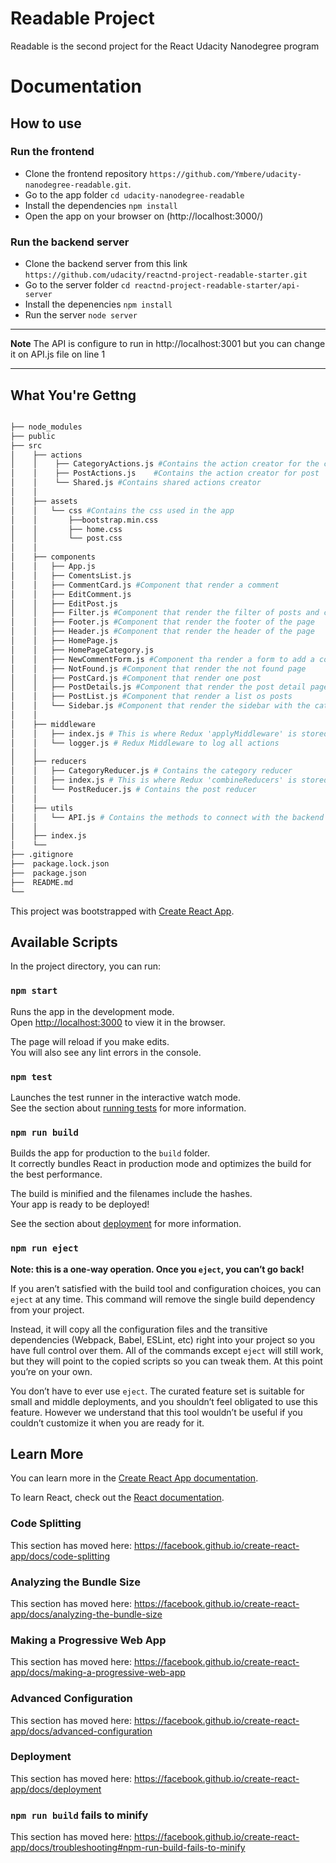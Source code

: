 # Readable Project
Readable is the second project for the React Udacity Nanodegree program
# Documentation

## How to use

### Run the frontend

* Clone the frontend repository  `https://github.com/Ymbere/udacity-nanodegree-readable.git`.
* Go to the app folder  `cd udacity-nanodegree-readable`
* Install the dependencies `npm install`
* Open the app on your browser on (http://localhost:3000/)

### Run the backend server

* Clone the backend server from this link `https://github.com/udacity/reactnd-project-readable-starter.git`
* Go to the server folder `cd reactnd-project-readable-starter/api-server`
* Install the depenencies `npm install`
* Run the server `node server`

---
__Note__
The API is configure to run in http://localhost:3001 but you can change it on API.js file on line 1

____

## What You're Gettng
```bash

├── node_modules
├── public
├── src
│    ├── actions
│    │    ├── CategoryActions.js #Contains the action creator for the categorys
│    │    ├── PostActions.js    #Contains the action creator for post
│    │    └── Shared.js #Contains shared actions creator
│    │
│    ├── assets
│    │   └── css #Contains the css used in the app
│    │       ├──bootstrap.min.css
│    │       ├── home.css
│    │       └── post.css
│    │
│    ├── components
│    │   ├── App.js
│    │   ├── ComentsList.js
│    │   ├── CommentCard.js #Component that render a comment
│    │   ├── EditComment.js
│    │   ├── EditPost.js
│    │   ├── Filter.js #Component that render the filter of posts and comments
│    │   ├── Footer.js #Component that render the footer of the page
│    │   ├── Header.js #Component that render the header of the page
│    │   ├── HomePage.js
│    │   ├── HomePageCategory.js
│    │   ├── NewCommentForm.js #Component tha render a form to add a commment
│    │   ├── NotFound.js #Component that render the not found page
│    │   ├── PostCard.js #Component that render one post
│    │   ├── PostDetails.js #Component that render the post detail page
│    │   ├── PostList.js #Component that render a list os posts
│    │   └── Sidebar.js #Component that render the sidebar with the categories
│    │
│    ├── middleware
│    │   ├── index.js # This is where Redux 'applyMiddleware' is stored, it mix all middlewares used for this React-Redux Project
│    │   └── logger.js # Redux Middleware to log all actions
│    │
│    ├── reducers
│    │   ├── CategoryReducer.js # Contains the category reducer
│    │   ├── index.js # This is where Redux 'combineReducers' is stored, it mix all reducers used for this React-Redux Project
│    │   └── PostReducer.js # Contains the post reducer
│    │
│    ├── utils
│    │   └── API.js # Contains the methods to connect with the backend API
│    │
│    ├── index.js
│    └──
├── .gitignore
├──  package.lock.json
├──  package.json
├──  README.md
└──
```


This project was bootstrapped with [Create React App](https://github.com/facebook/create-react-app).

## Available Scripts

In the project directory, you can run:

### `npm start`

Runs the app in the development mode.<br>
Open [http://localhost:3000](http://localhost:3000) to view it in the browser.

The page will reload if you make edits.<br>
You will also see any lint errors in the console.

### `npm test`

Launches the test runner in the interactive watch mode.<br>
See the section about [running tests](https://facebook.github.io/create-react-app/docs/running-tests) for more information.

### `npm run build`

Builds the app for production to the `build` folder.<br>
It correctly bundles React in production mode and optimizes the build for the best performance.

The build is minified and the filenames include the hashes.<br>
Your app is ready to be deployed!

See the section about [deployment](https://facebook.github.io/create-react-app/docs/deployment) for more information.

### `npm run eject`

**Note: this is a one-way operation. Once you `eject`, you can’t go back!**

If you aren’t satisfied with the build tool and configuration choices, you can `eject` at any time. This command will remove the single build dependency from your project.

Instead, it will copy all the configuration files and the transitive dependencies (Webpack, Babel, ESLint, etc) right into your project so you have full control over them. All of the commands except `eject` will still work, but they will point to the copied scripts so you can tweak them. At this point you’re on your own.

You don’t have to ever use `eject`. The curated feature set is suitable for small and middle deployments, and you shouldn’t feel obligated to use this feature. However we understand that this tool wouldn’t be useful if you couldn’t customize it when you are ready for it.

## Learn More

You can learn more in the [Create React App documentation](https://facebook.github.io/create-react-app/docs/getting-started).

To learn React, check out the [React documentation](https://reactjs.org/).

### Code Splitting

This section has moved here: https://facebook.github.io/create-react-app/docs/code-splitting

### Analyzing the Bundle Size

This section has moved here: https://facebook.github.io/create-react-app/docs/analyzing-the-bundle-size

### Making a Progressive Web App

This section has moved here: https://facebook.github.io/create-react-app/docs/making-a-progressive-web-app

### Advanced Configuration

This section has moved here: https://facebook.github.io/create-react-app/docs/advanced-configuration

### Deployment

This section has moved here: https://facebook.github.io/create-react-app/docs/deployment

### `npm run build` fails to minify

This section has moved here: https://facebook.github.io/create-react-app/docs/troubleshooting#npm-run-build-fails-to-minify
